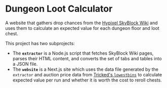 # Dungeon Loot Calculator

A website that gathers drop chances from the [Hypixel SkyBlock Wiki](https://wiki.hypixel.net/Main_Page) and uses them to calculate an expected value for each dungeon floor and loot chest.

This project has two subprojects:

- The **`extractor`** is a Node.js script that fetches SkyBlock Wiki pages, parses their HTML content, and converts the set of tabs and tables into a JSON file.
- The **`website`** is a Next.js site which uses the data file generated by the `extractor` and auction price data from [Tricked's `lowestbins`](https://github.com/Tricked-dev/lowestbins) to calculate expected value per run and whether it is worth the cost to reroll chests.
